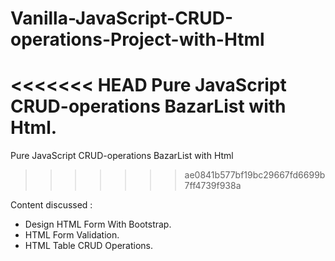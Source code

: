 # Vanilla-JavaScript-CRUD-operations-Project-with-Html
<<<<<<< HEAD
Pure JavaScript CRUD-operations BazarList with Html.
=======
Pure JavaScript CRUD-operations BazarList with Html
>>>>>>> ae0841b577bf19bc29667fd6699b7ff4739f938a
  
Content discussed : 
- Design HTML Form With Bootstrap.
- HTML Form Validation.
- HTML Table CRUD Operations.

